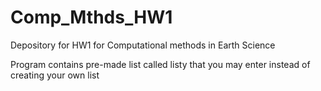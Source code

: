 # Comp_Mthds_HW1
Depository for HW1 for Computational methods in Earth Science


Program contains pre-made list called listy that you may enter instead of creating your own list
